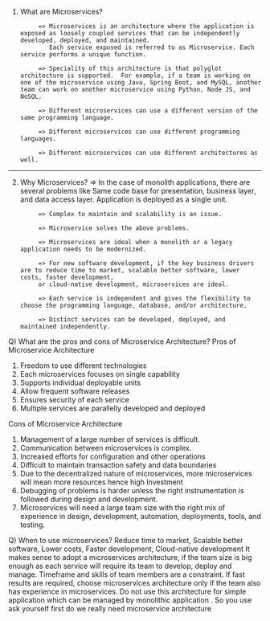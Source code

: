 1. What are Microservices?

            => Microservices is an architecture where the application is exposed as loosely coupled services that can be independently developed, deployed, and maintained.
               Each service exposed is referred to as Microservice. Each service performs a unique function.

            => Speciality of this architecture is that polyglot architecture is supported.  For example, if a team is working on one of the microservice using Java, Spring Boot, and MySQL, another team can work on another microservice using Python, Node JS, and NoSQL. 

            => Different microservices can use a different version of the same programming language.

            => Different microservices can use different programming languages.

            => Different microservices can use different architectures as well.
--------------------------------------------------------------------------------------------------------------------------------------
2. Why Microservices?
            => In the case of monolith applications, there are several problems like
               Same code base for presentation, business layer, and data access layer. Application is deployed as a single unit.

            => Complex to maintain and scalability is an issue.

            => Microservice solves the above problems. 

            => Microservices are ideal when a monolith or a legacy application needs to be modernized. 

            => For new software development, if the key business drivers are to reduce time to market, scalable better software, lower costs, faster development, 
            or cloud-native development, microservices are ideal.

            => Each service is independent and gives the flexibility to choose the programming language, database, and/or architecture.

            => Distinct services can be developed, deployed, and maintained independently.

Q) What are the pros and cons of Microservice Architecture?
 Pros of Microservice Architecture
1) Freedom to use different technologies
2) Each microservices focuses on single capability
3) Supports individual deployable units
4) Allow frequent software releases
5) Ensures security of each service
6) Multiple services are parallelly developed and deployed

 Cons of Microservice Architecture
1) Management of a large number of services is difficult.
2) Communication between microservices is complex.
3) Increased efforts for configuration and other operations
4) Difficult to maintain transaction safety and data boundaries
5) Due to the decentralized nature of microservices, more microservices will mean more resources hence high Investment
6) Debugging of problems is harder unless the right instrumentation is followed during design and development.
7) Microservices will need a large team size with the right mix of experience in design, development, automation, deployments, tools, and testing.

Q) When to use microservices?
Reduce time to market, 
Scalable better software, 
Lower costs, 
Faster development, 
Cloud-native development 
It makes sense to adopt a microservices architecture, if the team size is big enough as each service will require its team to develop, deploy and manage. 
Timeframe and skills of team members are a constraint. 
If fast results are required,
 choose microservices architecture only if the team also has experience in microservices.
Do not use this architecture for simple application which can be managed by monolithic application . 
So you use ask yourself first do we really need microservice architecture 
